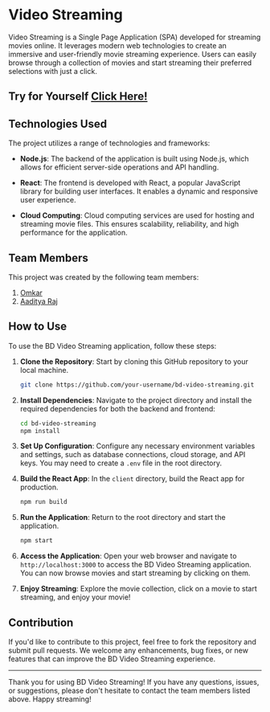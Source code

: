 # Video Streaming

Video Streaming is a Single Page Application (SPA) developed for streaming movies online. It leverages modern web technologies to create an immersive and user-friendly movie streaming experience. Users can easily browse through a collection of movies and start streaming their preferred selections with just a click.

## Try for Yourself [Click Here!]([https://videostream-i6ramtxev-omkaarr1s-projects.vercel.app/])

## Technologies Used

The project utilizes a range of technologies and frameworks:

- **Node.js**: The backend of the application is built using Node.js, which allows for efficient server-side operations and API handling.

- **React**: The frontend is developed with React, a popular JavaScript library for building user interfaces. It enables a dynamic and responsive user experience.

- **Cloud Computing**: Cloud computing services are used for hosting and streaming movie files. This ensures scalability, reliability, and high performance for the application.

## Team Members

This project was created by the following team members:

1. [Omkar](https://github.com/Omkaarr1) 
2. [Aaditya Raj](https://github.com/aadi-69)

## How to Use

To use the BD Video Streaming application, follow these steps:

1. **Clone the Repository**: Start by cloning this GitHub repository to your local machine.

   ```bash
   git clone https://github.com/your-username/bd-video-streaming.git
   ```

2. **Install Dependencies**: Navigate to the project directory and install the required dependencies for both the backend and frontend:

   ```bash
   cd bd-video-streaming
   npm install
   ```

3. **Set Up Configuration**: Configure any necessary environment variables and settings, such as database connections, cloud storage, and API keys. You may need to create a `.env` file in the root directory.

4. **Build the React App**: In the `client` directory, build the React app for production.

   ```bash
   npm run build
   ```

5. **Run the Application**: Return to the root directory and start the application.

   ```bash
   npm start
   ```

6. **Access the Application**: Open your web browser and navigate to `http://localhost:3000` to access the BD Video Streaming application. You can now browse movies and start streaming by clicking on them.

7. **Enjoy Streaming**: Explore the movie collection, click on a movie to start streaming, and enjoy your movie!

## Contribution

If you'd like to contribute to this project, feel free to fork the repository and submit pull requests. We welcome any enhancements, bug fixes, or new features that can improve the BD Video Streaming experience.

---

Thank you for using BD Video Streaming! If you have any questions, issues, or suggestions, please don't hesitate to contact the team members listed above. Happy streaming!
